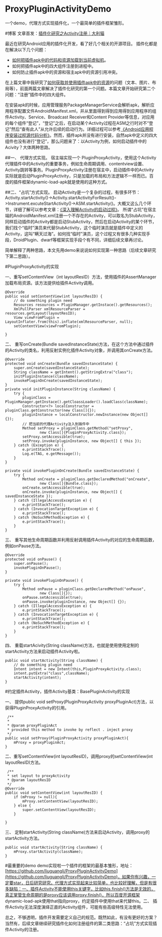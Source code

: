 # ProxyPluginActivityDemo
一个demo，代理方式实现插件化，一个最简单的插件框架雏形。

#博客
文章首发：[插件化研究之Activity注册｜大利猫](http://www.liuguangli.win/?p=387)

最近在研究Android应用的插件化开发，看了好几个相关的开源项目。  插件化都是在解决以下几个问题：
* [如何把插件apk中的代码和资源加载到当前虚拟机](http://www.liuguangli.win/?p=366)。
* 如何把插件apk中的四大组件注册到进程中。
* 如何防止插件apk中的资源和宿主apk中的资源引用冲突。

在上篇文章中我研究了[如何获取并使用插件apk中的资源](http://www.liuguangli.win/?p=370)的问题（文本、图片、布局等），前面两篇文章解决了插件化研究的第一个问题。本篇文章开始研究第二个问题：“注册”插件中的四大组件。
<br>

在安装apk的时候，应用管理服务PackageManagerService会解析apk，解析应用程序配置文件AndroidManifest.xml，并从里面得到得到应用得到应用程序的组件Activity、Service、Broadcast Receiver和Content Provider等信息，对应用的每个组件“登记”，“登记”之后，在启动某个Activity过程在ASM之行时对不“登记”然后“查有此人”从允许后续的启动行为。详细过程可以参考[《Android应用程序安装过程源代码分析》](http://blog.csdn.net/luoshengyang/article/details/6689748)。然而，插件apk并没有进行安装，自然apk中定义的四大组件也没有进行“登记”，那么问题来了：以Activity为例，如何启动插件中的Acivity？大体两种思路。

##一、 代理方式实现。
宿主端实现一个 PluginProxyActivity，使用这个Activity代理插件中的Activity的重要事务，例如生命周期调用、contentview设置、Activity跳转等事务。PluginProxyActivity注册在宿主中，启动插件中的Activity实际就是启动PluginProxyActivity，只是加载的布局和方法逻辑不一样而已。百度的插件框架dynamic-load-apk就是使用的这种方式。

##二、“占坑”方式实现。
启动Activity是一个复杂的过程，有很多环节：Activity.startActivity()->Activity.startActivityForResult()->Instrument.excuteStartActivity()->ASM.startActivity()。大概又这么几个环节，详细了解可以参考文章：[《深入理解Activity的启动过程》](http://www.cloudchou.com/android/post-788.html)。 所谓“占坑”在宿主端的AndroidManifest.xml注册一个不存在的Activity，可以取名为StubActivity，同样启动插件的Activity都是启动StubActivity，然后在启动Activity的某个环节，我们找个“临时”演员来代替StubActivity，这个临时演员就是插件中定义的Activity，这叫“瞒天过海”。如何找“临时”演员，这个过程又有很多几种实现手段，DroidPlugin、dwarf等框架实现手段个有不同，详细后续文章再讨论。<br>

简单解释了两种思路，本文先用demo来说说如何实现第一种思路（后续文章研究下第二思路）。

#PluginProxyActivity的实现

一、重写setContentView（int layoutResID）方法，使用插件的AssertManager加载布局资源。该方法提供给插件Activity调用。

    @Override
    public void setContentView(int layoutResID) {
        // do something plugin need
        Resources resources = PluginManager.getInstace().getResources();
        XmlPullParser xmlResourceParser = resources.getLayout(layoutResID);
        View viewFromPlugin = LayoutInflater.from(this).inflate(xmlResourceParser, null);
        setContentView(viewFromPlugin);

    }
二、 重写onCreate(Bundle savedInstanceState)方法，在这个方法中通过插件的Activity的类名，利用反射实例化插件Activity对象，并调用其onCreate方法。

    @Override
    protected void onCreate(Bundle savedInstanceState) {
        super.onCreate(savedInstanceState);
        String className = getIntent().getStringExtra("class");
        initPluginInstance(className);
        invokePluginOnCreate(savedInstanceState);
    }
    private void initPluginInstance(String className) {
        try {
            pluginClass = PluginManager.getInstace().getCloassLoader().loadClass(className);
            Constructor<?> localConstructor = pluginClass.getConstructor(new Class[]{});
            pluginInstance = localConstructor.newInstance(new Object[] {});
            // 把当前的代理Activity注入到插件中
            Method setProxy = pluginClass.getMethod("setProxy",
                    new Class[]{PluginProxyActivity.class});
            setProxy.setAccessible(true);
            setProxy.invoke(pluginInstance, new Object[] { this });
        } catch (Exception e) {
            e.printStackTrace();
            Log.e(TAG, e.getMessage());
        }
    }

    private void invokePluginOnCreate(Bundle savedInstanceState) {
        try {
            Method onCreate = pluginClass.getDeclaredMethod("onCreate",
                    new Class[]{Bundle.class});
            onCreate.setAccessible(true);
            onCreate.invoke(pluginInstance, new Object[] { savedInstanceState });
        } catch (IllegalAccessException e) {
            e.printStackTrace();
        } catch (InvocationTargetException e) {
            e.printStackTrace();
        } catch (NoSuchMethodException e) {
            e.printStackTrace();
        }
    }
三、 重写其他生命周期函数并利用反射调用插件Activity的对应的生命周期函数，例如onPause方法。

    @Override
    protected void onPause() {
        super.onPause();
        invokePluginOnPause();
    }

    private void invokePluginOnPause() {
        try {
            Method onPause = pluginClass.getDeclaredMethod("onPause",
                    new Class[]{});
            onPause.setAccessible(true);
            onPause.invoke(pluginInstance, new Object[] {});
        } catch (IllegalAccessException e) {
            e.printStackTrace();
        } catch (InvocationTargetException e) {
            e.printStackTrace();
        } catch (NoSuchMethodException e) {
            e.printStackTrace();
        }
    }
四、 重载startAcivity(String className)方法，也就是使用使用定制的startActivity方法来启动插件Activity啦。

    public void startActivity(String className) {
        // do something plugin need
        Intent intent = new Intent(this,PluginProxyActivity.class);
        intent.putExtra("class",className);
        startActivity(intent);
    }

#约定插件Activity，插件Activity基类：BasePluginActivity的实现


一、 提供public void setProxy(PluginProxyActivity proxyPluginAct)方法，以获得PluginProxyActivity的引用。

     /**
     *
     * @param proxyPluginAct
     * provided this method to invoke by reflect . inject proxy
     */
    public void setProxy(PluginProxyActivity proxyPluginAct){
        mProxy = proxyPluginAct;
    }

二、重写setContentView(int layoutResID)，调用proxy的setContentView(int layoutResID)方法。

     /**
     * set layout to proxyActivity
     * @param layoutResID
     */
    @Override
    public void setContentView(int layoutResID) {
        if (mProxy != null){
            mProxy.setContentView(layoutResID);
        } else {
            super.setContentView(layoutResID);
        }

    }
三、 定制startActivity(String className)方法来启动Activity，调用proxy的startActivity方法。

    public void startActivity(String className) {
        mProxy.startActivity(className);
    }
#最重要的demo
demo实现啦一个插件的框架的最基本雏形，地址：
[https://github.com/liuguangli/ProxyPluginActivityDemo](https://github.com/liuguangli/ProxyPluginActivityDemo)，如果你有兴趣，一定要star，日后研究研究。代理方式实现起来比较简单，也比较好理解，但是有很多缺陷：一、插件Activity不能使用this关键字，比如this.finish()方法是无效的，真正掌管生命周期的是proxy应该调用proxy.finish()，所以百度开源框架 dynamic-load-apk使用that指向proxy，约定插件中使用that来代替this。二、 插件Activity无法深度演绎正直的Activity组件，可能有些高级特性无法使用。

总之，不够透明，插件开发需要定义自己的规范。既然如此，有没有更好的方案？当然有，后续文章继续研究插件化如何注册组件的第二类思路：“占坑”方式实现插件Activity的注册。
